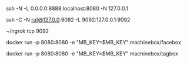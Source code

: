 ssh -N -L 0.0.0.0:8888:localhost:8080 -N 127.0.0.1

ssh -C -N raf@127.0.0:9092 -L 9092:127.0.0.1:9092

~/ngrok tcp 9092

docker run -p 8080:8080 -e "MB_KEY=$MB_KEY" machinebox/facebox

docker run -p 8080:8080 -e "MB_KEY=$MB_KEY" machinebox/tagbox
